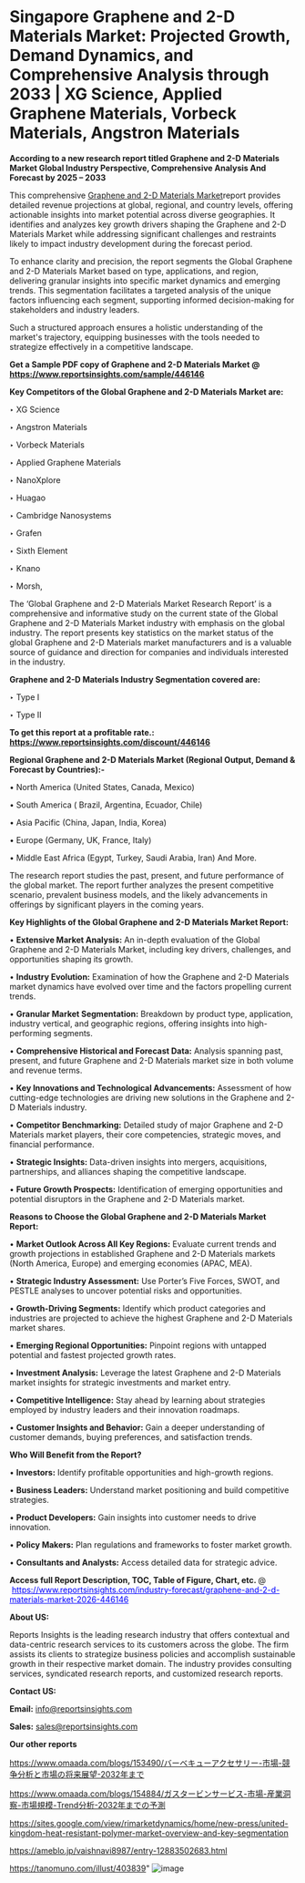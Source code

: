 # Singapore Graphene and 2-D Materials Market: Projected Growth, Demand Dynamics, and Comprehensive Analysis through 2033 | XG Science, Applied Graphene Materials, Vorbeck Materials, Angstron Materials

<strong>According to a new research report titled Graphene and 2-D Materials Market Global Industry Perspective, Comprehensive Analysis And Forecast by 2025 – 2033</strong>

This comprehensive <a href=https://www.reportsinsights.com/sample/446146>Graphene and 2-D Materials Market</a>report provides detailed revenue projections at global, regional, and country levels, offering actionable insights into market potential across diverse geographies. It identifies and analyzes key growth drivers shaping the Graphene and 2-D Materials Market while addressing significant challenges and restraints likely to impact industry development during the forecast period.

To enhance clarity and precision, the report segments the Global Graphene and 2-D Materials Market based on type, applications, and region, delivering granular insights into specific market dynamics and emerging trends. This segmentation facilitates a targeted analysis of the unique factors influencing each segment, supporting informed decision-making for stakeholders and industry leaders.

Such a structured approach ensures a holistic understanding of the market's trajectory, equipping businesses with the tools needed to strategize effectively in a competitive landscape.

<strong>Get a Sample PDF copy of Graphene and 2-D Materials Market </strong><strong>@<a href=https://www.reportsinsights.com/sample/446146 style=color:#0000ff;> https://www.reportsinsights.com/sample/446146</a></strong></font>

<strong>Key Competitors of the Global Graphene and 2-D Materials Market are:</strong>

‣ XG Science

‣ Angstron Materials

‣ Vorbeck Materials

‣ Applied Graphene Materials

‣ NanoXplore

‣ Huagao

‣ Cambridge Nanosystems

‣ Grafen

‣ Sixth Element

‣ Knano

‣ Morsh,

The ‘Global Graphene and 2-D Materials Market Research Report’ is a comprehensive and informative study on the current state of the Global Graphene and 2-D Materials Market industry with emphasis on the global industry. The report presents key statistics on the market status of the global Graphene and 2-D Materials market manufacturers and is a valuable source of guidance and direction for companies and individuals interested in the industry.

<strong>Graphene and 2-D Materials Industry Segmentation covered are:</strong>

‣ Type I

‣ Type II

<strong>To get this report at a profitable rate.: <a href=https://www.reportsinsights.com/discount/446146 style=color:#0000ff;>https://www.reportsinsights.com/discount/446146</a></strong></font>

<strong>Regional Graphene and 2-D Materials Market (Regional Output, Demand &amp; Forecast by Countries):-</strong>

• North America (United States, Canada, Mexico)

• South America ( Brazil, Argentina, Ecuador, Chile)

• Asia Pacific (China, Japan, India, Korea)

• Europe (Germany, UK, France, Italy)

• Middle East Africa (Egypt, Turkey, Saudi Arabia, Iran) And More.

The research report studies the past, present, and future performance of the global market. The report further analyzes the present competitive scenario, prevalent business models, and the likely advancements in offerings by significant players in the coming years.

<strong>Key Highlights of the Global Graphene and 2-D Materials Market Report:</strong>

• <strong>Extensive Market Analysis:</strong> An in-depth evaluation of the Global Graphene and 2-D Materials Market, including key drivers, challenges, and opportunities shaping its growth.

• <strong>Industry Evolution:</strong> Examination of how the Graphene and 2-D Materials market dynamics have evolved over time and the factors propelling current trends.

• <strong>Granular Market Segmentation:</strong> Breakdown by product type, application, industry vertical, and geographic regions, offering insights into high-performing segments.

• <strong>Comprehensive Historical and Forecast Data:</strong> Analysis spanning past, present, and future Graphene and 2-D Materials market size in both volume and revenue terms.

• <strong>Key Innovations and Technological Advancements:</strong> Assessment of how cutting-edge technologies are driving new solutions in the Graphene and 2-D Materials industry.

• <strong>Competitor Benchmarking:</strong> Detailed study of major Graphene and 2-D Materials market players, their core competencies, strategic moves, and financial performance.

• <strong>Strategic Insights:</strong> Data-driven insights into mergers, acquisitions, partnerships, and alliances shaping the competitive landscape.

• <strong>Future Growth Prospects:</strong> Identification of emerging opportunities and potential disruptors in the Graphene and 2-D Materials market.

<strong>Reasons to Choose the Global Graphene and 2-D Materials Market Report:</strong>

• <strong>Market Outlook Across All Key Regions:</strong> Evaluate current trends and growth projections in established Graphene and 2-D Materials markets (North America, Europe) and emerging economies (APAC, MEA).

• <strong>Strategic Industry Assessment:</strong> Use Porter’s Five Forces, SWOT, and PESTLE analyses to uncover potential risks and opportunities.

• <strong>Growth-Driving Segments:</strong> Identify which product categories and industries are projected to achieve the highest Graphene and 2-D Materials market shares.

• <strong>Emerging Regional Opportunities:</strong> Pinpoint regions with untapped potential and fastest projected growth rates.

• <strong>Investment Analysis:</strong> Leverage the latest Graphene and 2-D Materials market insights for strategic investments and market entry.

• <strong>Competitive Intelligence:</strong> Stay ahead by learning about strategies employed by industry leaders and their innovation roadmaps.

• <strong>Customer Insights and Behavior:</strong> Gain a deeper understanding of customer demands, buying preferences, and satisfaction trends.

<strong>Who Will Benefit from the Report?</strong>

• <strong>Investors:</strong> Identify profitable opportunities and high-growth regions.

• <strong>Business Leaders:</strong> Understand market positioning and build competitive strategies.

• <strong>Product Developers:</strong> Gain insights into customer needs to drive innovation.

• <strong>Policy Makers:</strong> Plan regulations and frameworks to foster market growth.

• <strong>Consultants and Analysts:</strong> Access detailed data for strategic advice.
</ul>
<strong>Access full Report Description, TOC, Table of Figure, Chart, etc. </strong>@  <a href=https://www.reportsinsights.com/industry-forecast/graphene-and-2-d-materials-market-2026-446146 style=color:#0000ff;>https://www.reportsinsights.com/industry-forecast/graphene-and-2-d-materials-market-2026-446146</a></font>

<strong><strong>About US</strong>:</strong>

Reports Insights is the leading research industry that offers contextual and data-centric research services to its customers across the globe. The firm assists its clients to strategize business policies and accomplish sustainable growth in their respective market domain. The industry provides consulting services, syndicated research reports, and customized research reports.

<strong>Contact US:</strong>

<p class=""""><b>Email:</b> <a href=mailto:info@reportsinsights.com>info@reportsinsights.com</a></p>
<p class=""""><b>Sales:</b> <a href=mailto:sales@reportsinsights.com>sales@reportsinsights.com</a></p>

<strong>Our other reports</strong>

<a href=https://www.omaada.com/blogs/153490/バーベキューアクセサリー-市場-競争分析と市場の将来展望-2032年まで>https://www.omaada.com/blogs/153490/バーベキューアクセサリー-市場-競争分析と市場の将来展望-2032年まで</a>

<a href=https://www.omaada.com/blogs/154884/ガスタービンサービス-市場-産業洞察-市場規模-Trend分析-2032年までの予測>https://www.omaada.com/blogs/154884/ガスタービンサービス-市場-産業洞察-市場規模-Trend分析-2032年までの予測</a>

<a href=https://sites.google.com/view/rimarketdynamics/home/new-press/united-kingdom-heat-resistant-polymer-market-overview-and-key-segmentation>https://sites.google.com/view/rimarketdynamics/home/new-press/united-kingdom-heat-resistant-polymer-market-overview-and-key-segmentation</a>

<a href=https://ameblo.jp/vaishnavi8987/entry-12883502683.html>https://ameblo.jp/vaishnavi8987/entry-12883502683.html</a>

<a href=https://tanomuno.com/illust/403839>https://tanomuno.com/illust/403839</a>"
![image](https://github.com/user-attachments/assets/083287b1-ceca-4e95-a851-511d84adf925)
